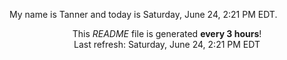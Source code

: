 My name is Tanner and today is Saturday, June 24, 2:21 PM EDT.

<p align="center">This <i>README</i> file is generated <b>every 3 hours</b>!</br>Last refresh: Saturday, June 24, 2:21 PM EDT<br /></p>
